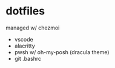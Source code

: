 # dotfiles

managed w/ chezmoi

- vscode
- alacritty
- pwsh w/ oh-my-posh (dracula theme)
- git .bashrc

